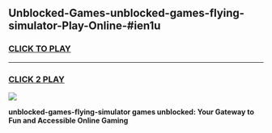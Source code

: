 
## Unblocked-Games-unblocked-games-flying-simulator-Play-Online-#ien1u
<h3>
<a href="https://premium.freeplayer.one?title=unblocked-games-flying-simulator&ref=27F">CLICK TO PLAY</a></h3>
<hr>

<h3>
<a href="https://premium.freeplayer.one?title=unblocked-games-flying-simulator&ref=27F">CLICK 2 PLAY</a>
  
</h3>

<a href="https://premium.freeplayer.one?title=unblocked-games-flying-simulator&ref=27F"><img src="https://clearcache.store/games.png"></a>


**unblocked-games-flying-simulator games unblocked: Your Gateway to Fun and Accessible Online Gaming**
